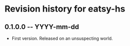 # Revision history for eatsy-hs

## 0.1.0.0 -- YYYY-mm-dd

* First version. Released on an unsuspecting world.

